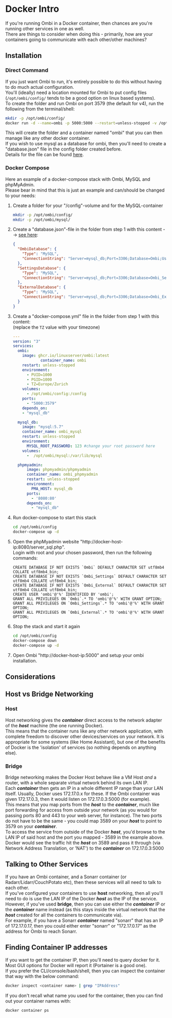 # Docker Intro

If you're running Ombi in a Docker container, then chances are you're running other services in one as well.  
There are things to consider when doing this - primarily, how are your containers going to communicate with each other/other machines?  

## Installation

### Direct Command

If you just want Ombi to run, it's entirely possible to do this without having to do much actual configuration.  
You'll (ideally) need a location mounted for Ombi to put config files (`/opt/ombi/config/` tends to be a good option on linux based systems).  
To create the folder and run Ombi on port 3579 (the default for v4), run the following from the terminal/shell:  

```bash
mkdir -p /opt/ombi/config/
docker run -d --name=ombi -p 5000:5000 --restart=unless-stopped -v /opt/ombi/config:/config linuxserver/ombi:latest
```

This will create the folder and a container named "ombi" that you can then manage like any other docker container.  
If you wish to use mysql as a database for ombi, then you'll need to create a "database.json" file in the config folder created before.  
Details for the file can be found [here](../alternate-databases).  

### Docker Compose

Here an example of a docker-compose stack with Ombi, MySQL and phpMyAdmin.  
Please bear in mind that this is just an example and can/should be changed to your needs:  

1. Create a folder for your "/config"-volume and for the MySQL-container

    ```bash
    mkdir -p /opt/ombi/config/
    mkdir -p /opt/ombi/mysql/
    ```

1. Create a "database.json"-file in the folder from step 1 with this content --> [see here](../alternate-databases):

    ```json
    {
      "OmbiDatabase": {
        "Type": "MySQL",
        "ConnectionString": "Server=mysql_db;Port=3306;Database=Ombi;User=ombi;Password=ombi"
      },
      "SettingsDatabase": {
        "Type": "MySQL",
        "ConnectionString": "Server=mysql_db;Port=3306;Database=Ombi_Settings;User=ombi;Password=ombi"
      },
      "ExternalDatabase": {
        "Type": "MySQL",
        "ConnectionString": "Server=mysql_db;Port=3306;Database=Ombi_External;User=ombi;Password=ombi"
      }
    }
    ```

1. Create a "docker-compose.yml" file in the folder from step 1 with this content:  
(replace the `TZ` value with your timezone)

    ```yml
    ---
    version: "3"
    services:
      ombi:
        image: ghcr.io/linuxserver/ombi:latest
                container_name: ombi
        restart: unless-stopped
        environment:
          - PUID=1000
          - PGID=1000
          - TZ=Europe/Zurich
        volumes:
          - /opt/ombi/config:/config
        ports:
          - "5000:3579"
        depends_on:
        - "mysql_db"

      mysql_db:
        image: "mysql:5.7"
        container_name: ombi_mysql
        restart: unless-stopped
        environment:
          MYSQL_ROOT_PASSWORD: 123 #change your root password here
        volumes:
          -  /opt/ombi/mysql:/var/lib/mysql

      phpmyadmin:
          image: phpmyadmin/phpmyadmin
          container_name: ombi_phpmyadmin
          restart: unless-stopped
          environment:
            PMA_HOST: mysql_db
          ports:
            - '8080:80'
          depends_on:
            - "mysql_db"
    ```

1. Run docker-compose to start this stack

    ```bash
    cd /opt/ombi/config
    docker-compose up -d
    ```

1. Open the phpMyadmin website "http://docker-host-ip:8080/server_sql.php".  
Login with root and your chosen password, then run the following commands:

    ```mysql
    CREATE DATABASE IF NOT EXISTS `Ombi` DEFAULT CHARACTER SET utf8mb4 COLLATE utf8mb4_bin;
    CREATE DATABASE IF NOT EXISTS `Ombi_Settings` DEFAULT CHARACTER SET utf8mb4 COLLATE utf8mb4_bin;
    CREATE DATABASE IF NOT EXISTS `Ombi_External` DEFAULT CHARACTER SET utf8mb4 COLLATE utf8mb4_bin;
    CREATE USER 'ombi'@'%' IDENTIFIED BY 'ombi';
    GRANT ALL PRIVILEGES ON `Ombi`.* TO 'ombi'@'%' WITH GRANT OPTION;
    GRANT ALL PRIVILEGES ON `Ombi_Settings`.* TO 'ombi'@'%' WITH GRANT OPTION;
    GRANT ALL PRIVILEGES ON `Ombi_External`.* TO 'ombi'@'%' WITH GRANT OPTION;
    ```

1. Stop the stack and start it again

    ```bash
    cd /opt/ombi/config
    docker-compose down 
    docker-compose up -d
    ```

1. Open Ombi "http://docker-host-ip:5000" and setup your ombi installation.

## Considerations

## Host vs Bridge Networking

### Host

Host networking gives the *__container__* direct access to the network adapter of the *__host__* machine (the one running Docker).  
This means that the container runs like any other network application, with complete freedom to discover other devices/services on your network. It is appropriate for some systems (like Home Assistant), but one of the benefits of Docker is the 'isolation' of services (so nothing depends on anything else).  

### Bridge

Bridge networking makes the Docker Host behave like a VM Host *and* a router, with a whole separate virtual network behind its own LAN IP.  
Each *__container__* then gets an IP in a whole different IP range than your LAN itself. Usually, Docker uses 172.17.0.x for these. If the Ombi container was given 172.17.0.3, then it would listen on 172.17.0.3:5000 (for example).  
This means that you map ports from the *__host__* to the *__container__*, much like port forwarding for access from outside your network (as you would for passing ports 80 and 443 to your web server, for instance). The two ports do not have to be the same - you could map 3589 on your *__host__* to point to 3579 on your *__container__*.  
To access the service from outside of the Docker *__host__*, you'd browse to the LAN IP of said host and the port you mapped - 3589 in the example above. Docker would see the traffic hit the *__host__* on 3589 and pass it through (via Network Address Translation, or 'NAT') to the *__container__* on 172.17.0.3:5000

## Talking to Other Services

If you have an Ombi container, and a Sonarr container (or Radarr/Lidarr/CouchPotato etc), then these services will all need to talk to each other.  
If you've configured your containers to use __host__ networking, then all you'll need to do is use the LAN IP of the Docker *__host__* as the IP of the service.  
However, if you've used __bridge__, then you can use either the *__container__* IP or the *__container__* name instead (as this stays inside the virtual network that the *__host__* created for all the containers to communicate via).  
For example, if you have a Sonarr *__container__* named "sonarr" that has an IP of 172.17.0.17, then you could either enter "sonarr" or "172.17.0.17" as the address for Ombi to reach Sonarr.  

## Finding Container IP addresses

If you want to get the container IP, then you'll need to query docker for it.  
Most GUI options for Docker will report it (Portainer is a good one).  
If you prefer the CLI/console/bash/shell, then you can inspect the container that way with the below command:

``` bash
docker inspect <container name> | grep "IPAddress"
```

If you don't recall what name you used for the container, then you can find out your container names with:

``` bash
docker container ps
```
